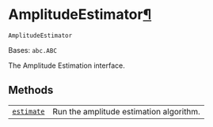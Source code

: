 # AmplitudeEstimator[¶](#amplitudeestimator "Permalink to this headline")

<span id="undefined" />

`AmplitudeEstimator`

Bases: `abc.ABC`

The Amplitude Estimation interface.

## Methods

|                                                                                                                                                           |                                         |
| --------------------------------------------------------------------------------------------------------------------------------------------------------- | --------------------------------------- |
| [`estimate`](qiskit.algorithms.AmplitudeEstimator.estimate#qiskit.algorithms.AmplitudeEstimator.estimate "qiskit.algorithms.AmplitudeEstimator.estimate") | Run the amplitude estimation algorithm. |
